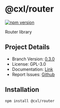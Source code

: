 # @cxl/router 
	
[![npm version](https://badge.fury.io/js/%40cxl%2Frouter.svg)](https://badge.fury.io/js/%40cxl%2Frouter)

Router library

## Project Details

-   Branch Version: [0.3.0](https://npmjs.com/package/@cxl/router/v/0.3.0)
-   License: GPL-3.0
-   Documentation: [Link](https://cxlio.github.io/cxl/router)
-   Report Issues: [Github](https://github.com/cxlio/cxl/issues)

## Installation

	npm install @cxl/router

